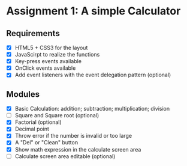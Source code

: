 # Assignment 1: A simple Calculator

## Requirements

- [x] HTML5 + CSS3 for the layout
- [x] JavaScirpt to realize the functions
- [x] Key-press events available
- [x] OnClick events available
- [x] Add event listeners with the event delegation pattern (optional)

## Modules

- [x] Basic Calculation: addition; subtraction; multiplication; division
- [ ] Square and Square root (optional)
- [x] Factorial (optional)
- [x] Decimal point
- [x] Throw error if the number is invalid or too large
- [x] A "Del" or "Clean" button
- [x] Show math expression in the calculate screen area
- [ ] Calculate screen area editable (optional)
